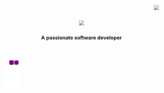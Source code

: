 <img align="right" src="https://visitor-badge.laobi.icu/badge?page_id=salesp07.salesp07"/>

<h1 align="center">
  <img src="https://readme-typing-svg.herokuapp.com/?
    font=Righteous&size=35&center=true&vCenter=true&width=500&height=70&duration=4000&lines=Hello+There!;+I'm+Dikachi!;"/>
</h1>

<h3 align="center">A passionate software developer</h3>

<br/>



![snake gif](https://github.com/Dikachi-official/Dikachi-official/blob/output/github-contribution-grid-snake.gif)


